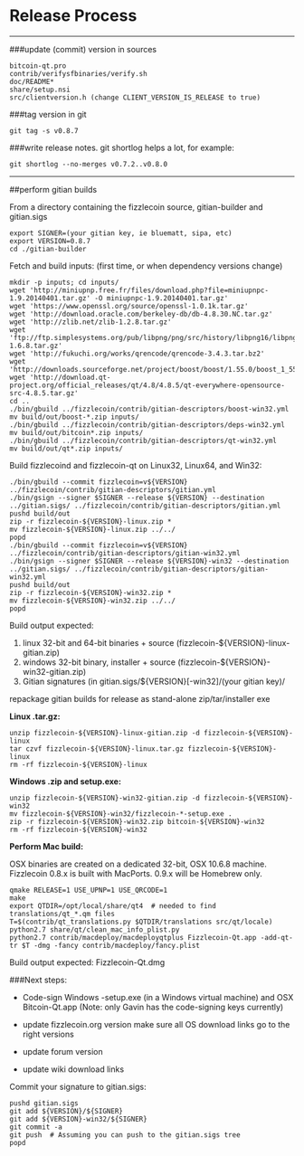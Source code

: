 Release Process
====================

* * *

###update (commit) version in sources


	bitcoin-qt.pro
	contrib/verifysfbinaries/verify.sh
	doc/README*
	share/setup.nsi
	src/clientversion.h (change CLIENT_VERSION_IS_RELEASE to true)

###tag version in git

	git tag -s v0.8.7

###write release notes. git shortlog helps a lot, for example:

	git shortlog --no-merges v0.7.2..v0.8.0

* * *

##perform gitian builds

 From a directory containing the fizzlecoin source, gitian-builder and gitian.sigs
  
	export SIGNER=(your gitian key, ie bluematt, sipa, etc)
	export VERSION=0.8.7
	cd ./gitian-builder

 Fetch and build inputs: (first time, or when dependency versions change)

	mkdir -p inputs; cd inputs/
	wget 'http://miniupnp.free.fr/files/download.php?file=miniupnpc-1.9.20140401.tar.gz' -O miniupnpc-1.9.20140401.tar.gz'
	wget 'https://www.openssl.org/source/openssl-1.0.1k.tar.gz'
	wget 'http://download.oracle.com/berkeley-db/db-4.8.30.NC.tar.gz'
	wget 'http://zlib.net/zlib-1.2.8.tar.gz'
	wget 'ftp://ftp.simplesystems.org/pub/libpng/png/src/history/libpng16/libpng-1.6.8.tar.gz'
	wget 'http://fukuchi.org/works/qrencode/qrencode-3.4.3.tar.bz2'
	wget 'http://downloads.sourceforge.net/project/boost/boost/1.55.0/boost_1_55_0.tar.bz2'
	wget 'http://download.qt-project.org/official_releases/qt/4.8/4.8.5/qt-everywhere-opensource-src-4.8.5.tar.gz'
	cd ..
	./bin/gbuild ../fizzlecoin/contrib/gitian-descriptors/boost-win32.yml
	mv build/out/boost-*.zip inputs/
	./bin/gbuild ../fizzlecoin/contrib/gitian-descriptors/deps-win32.yml
	mv build/out/bitcoin*.zip inputs/
	./bin/gbuild ../fizzlecoin/contrib/gitian-descriptors/qt-win32.yml
	mv build/out/qt*.zip inputs/

 Build fizzlecoind and fizzlecoin-qt on Linux32, Linux64, and Win32:
  
	./bin/gbuild --commit fizzlecoin=v${VERSION} ../fizzlecoin/contrib/gitian-descriptors/gitian.yml
	./bin/gsign --signer $SIGNER --release ${VERSION} --destination ../gitian.sigs/ ../fizzlecoin/contrib/gitian-descriptors/gitian.yml
	pushd build/out
	zip -r fizzlecoin-${VERSION}-linux.zip *
	mv fizzlecoin-${VERSION}-linux.zip ../../
	popd
	./bin/gbuild --commit fizzlecoin=v${VERSION} ../fizzlecoin/contrib/gitian-descriptors/gitian-win32.yml
	./bin/gsign --signer $SIGNER --release ${VERSION}-win32 --destination ../gitian.sigs/ ../fizzlecoin/contrib/gitian-descriptors/gitian-win32.yml
	pushd build/out
	zip -r fizzlecoin-${VERSION}-win32.zip *
	mv fizzlecoin-${VERSION}-win32.zip ../../
	popd

  Build output expected:

  1. linux 32-bit and 64-bit binaries + source (fizzlecoin-${VERSION}-linux-gitian.zip)
  2. windows 32-bit binary, installer + source (fizzlecoin-${VERSION}-win32-gitian.zip)
  3. Gitian signatures (in gitian.sigs/${VERSION}[-win32]/(your gitian key)/

repackage gitian builds for release as stand-alone zip/tar/installer exe

**Linux .tar.gz:**

	unzip fizzlecoin-${VERSION}-linux-gitian.zip -d fizzlecoin-${VERSION}-linux
	tar czvf fizzlecoin-${VERSION}-linux.tar.gz fizzlecoin-${VERSION}-linux
	rm -rf fizzlecoin-${VERSION}-linux

**Windows .zip and setup.exe:**

	unzip fizzlecoin-${VERSION}-win32-gitian.zip -d fizzlecoin-${VERSION}-win32
	mv fizzlecoin-${VERSION}-win32/fizzlecoin-*-setup.exe .
	zip -r fizzlecoin-${VERSION}-win32.zip bitcoin-${VERSION}-win32
	rm -rf fizzlecoin-${VERSION}-win32

**Perform Mac build:**

  OSX binaries are created on a dedicated 32-bit, OSX 10.6.8 machine.
  Fizzlecoin 0.8.x is built with MacPorts.  0.9.x will be Homebrew only.

	qmake RELEASE=1 USE_UPNP=1 USE_QRCODE=1
	make
	export QTDIR=/opt/local/share/qt4  # needed to find translations/qt_*.qm files
	T=$(contrib/qt_translations.py $QTDIR/translations src/qt/locale)
	python2.7 share/qt/clean_mac_info_plist.py
	python2.7 contrib/macdeploy/macdeployqtplus Fizzlecoin-Qt.app -add-qt-tr $T -dmg -fancy contrib/macdeploy/fancy.plist

 Build output expected: Fizzlecoin-Qt.dmg

###Next steps:

* Code-sign Windows -setup.exe (in a Windows virtual machine) and
  OSX Bitcoin-Qt.app (Note: only Gavin has the code-signing keys currently)

* update fizzlecoin.org version
  make sure all OS download links go to the right versions

* update forum version

* update wiki download links

Commit your signature to gitian.sigs:

	pushd gitian.sigs
	git add ${VERSION}/${SIGNER}
	git add ${VERSION}-win32/${SIGNER}
	git commit -a
	git push  # Assuming you can push to the gitian.sigs tree
	popd

